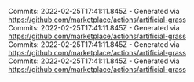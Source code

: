 Commits: 2022-02-25T17:41:11.845Z - Generated via https://github.com/marketplace/actions/artificial-grass
<br>
Commits: 2022-02-25T17:41:11.845Z - Generated via https://github.com/marketplace/actions/artificial-grass
<br>
Commits: 2022-02-25T17:41:11.845Z - Generated via https://github.com/marketplace/actions/artificial-grass
<br>
Commits: 2022-02-25T17:41:11.845Z - Generated via https://github.com/marketplace/actions/artificial-grass
<br>
